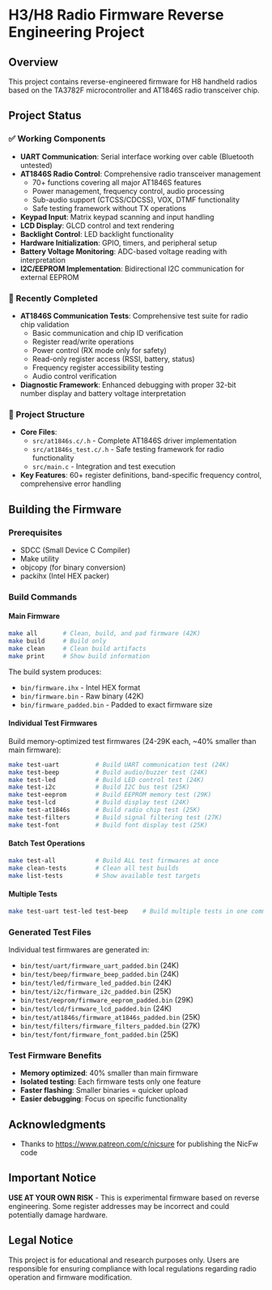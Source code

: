 # H3/H8 Radio Firmware Reverse Engineering Project

## Overview

This project contains reverse-engineered firmware for H8 handheld radios based on the TA3782F microcontroller and AT1846S radio transceiver chip.

## Project Status

### ✅ Working Components
- **UART Communication**: Serial interface working over cable (Bluetooth untested)
- **AT1846S Radio Control**: Comprehensive radio transceiver management
  - 70+ functions covering all major AT1846S features
  - Power management, frequency control, audio processing
  - Sub-audio support (CTCSS/CDCSS), VOX, DTMF functionality
  - Safe testing framework without TX operations
- **Keypad Input**: Matrix keypad scanning and input handling
- **LCD Display**: GLCD control and text rendering
- **Backlight Control**: LED backlight functionality
- **Hardware Initialization**: GPIO, timers, and peripheral setup
- **Battery Voltage Monitoring**: ADC-based voltage reading with interpretation
- **I2C/EEPROM Implementation**: Bidirectional I2C communication for external EEPROM

### 🔄 Recently Completed
- **AT1846S Communication Tests**: Comprehensive test suite for radio chip validation
  - Basic communication and chip ID verification
  - Register read/write operations
  - Power control (RX mode only for safety)
  - Read-only register access (RSSI, battery, status)
  - Frequency register accessibility testing
  - Audio control verification
- **Diagnostic Framework**: Enhanced debugging with proper 32-bit number display and battery voltage interpretation

### 📁 Project Structure
- **Core Files**:
  - `src/at1846s.c/.h` - Complete AT1846S driver implementation
  - `src/at1846s_test.c/.h` - Safe testing framework for radio functionality
  - `src/main.c` - Integration and test execution
- **Key Features**: 60+ register definitions, band-specific frequency control, comprehensive error handling

## Building the Firmware

### Prerequisites
- SDCC (Small Device C Compiler)
- Make utility
- objcopy (for binary conversion)
- packihx (Intel HEX packer)

### Build Commands

#### Main Firmware
```bash
make all       # Clean, build, and pad firmware (42K)
make build     # Build only
make clean     # Clean build artifacts
make print     # Show build information
```

The build system produces:
- `bin/firmware.ihx` - Intel HEX format
- `bin/firmware.bin` - Raw binary (42K)
- `bin/firmware_padded.bin` - Padded to exact firmware size

#### Individual Test Firmwares
Build memory-optimized test firmwares (24-29K each, ~40% smaller than main firmware):

```bash
make test-uart          # Build UART communication test (24K)
make test-beep          # Build audio/buzzer test (24K)
make test-led           # Build LED control test (24K)
make test-i2c           # Build I2C bus test (25K)
make test-eeprom        # Build EEPROM memory test (29K)
make test-lcd           # Build display test (24K)
make test-at1846s       # Build radio chip test (25K)
make test-filters       # Build signal filtering test (27K)
make test-font          # Build font display test (25K)
```

#### Batch Test Operations
```bash
make test-all           # Build ALL test firmwares at once
make clean-tests        # Clean all test builds
make list-tests         # Show available test targets
```

#### Multiple Tests
```bash
make test-uart test-led test-beep    # Build multiple tests in one command
```

### Generated Test Files
Individual test firmwares are generated in:
- `bin/test/uart/firmware_uart_padded.bin` (24K)
- `bin/test/beep/firmware_beep_padded.bin` (24K)
- `bin/test/led/firmware_led_padded.bin` (24K)
- `bin/test/i2c/firmware_i2c_padded.bin` (25K)
- `bin/test/eeprom/firmware_eeprom_padded.bin` (29K)
- `bin/test/lcd/firmware_lcd_padded.bin` (24K)
- `bin/test/at1846s/firmware_at1846s_padded.bin` (25K)
- `bin/test/filters/firmware_filters_padded.bin` (27K)
- `bin/test/font/firmware_font_padded.bin` (25K)

### Test Firmware Benefits
- **Memory optimized**: 40% smaller than main firmware
- **Isolated testing**: Each firmware tests only one feature
- **Faster flashing**: Smaller binaries = quicker upload
- **Easier debugging**: Focus on specific functionality


## Acknowledgments

- Thanks to https://www.patreon.com/c/nicsure for publishing the NicFw code

## Important Notice

**USE AT YOUR OWN RISK** - This is experimental firmware based on reverse engineering. Some register addresses may be incorrect and could potentially damage hardware.

## Legal Notice

This project is for educational and research purposes only. Users are responsible for ensuring compliance with local regulations regarding radio operation and firmware modification.


